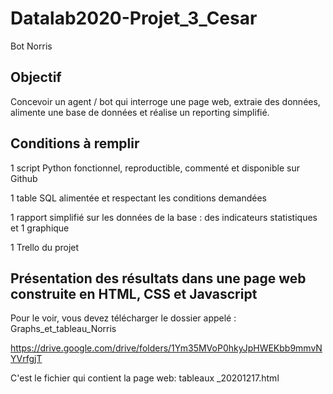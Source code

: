 # Datalab2020-Projet_3_Cesar
Bot Norris

## Objectif

Concevoir un agent / bot qui interroge une page web, extraie des données, alimente une base de données et réalise un reporting simplifié.

## Conditions à remplir

1 script Python fonctionnel, reproductible, commenté et disponible sur Github

1 table SQL alimentée et respectant les conditions demandées

1 rapport simplifié sur les données de la base : des indicateurs statistiques et 1 graphique

1 Trello du projet

## Présentation des résultats dans une page web construite en HTML, CSS et Javascript

Pour le voir, vous devez télécharger le dossier appelé : Graphs_et_tableau_Norris

https://drive.google.com/drive/folders/1Ym35MVoP0hkyJpHWEKbb9mmvNYVrfgjT

C'est le fichier qui contient la page web: tableaux _20201217.html
